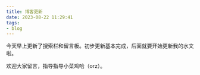 ```yaml
---
title: 博客更新
date: 2023-08-22 11:29:41
tags:
- blog
---
```

今天早上更新了搜索栏和留言板。初步更新基本完成，后面就要开始更新我的水文啦。

欢迎大家留言，指导指导小菜鸡哈（orz）。
